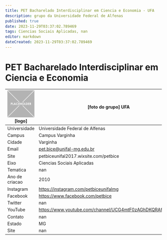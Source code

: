```yaml
---
title: PET Bacharelado Interdisciplinar em Ciencia e Economia - UFA
description: grupo da Universidade Federal de Alfenas
published: true
date: 2023-11-29T03:37:02.789469
tags: Ciencias Sociais Aplicadas, nan
editor: markdown
dateCreated: 2023-11-29T03:37:02.789469
---
```


# PET Bacharelado Interdisciplinar em Ciencia e Economia


| ![placeholder.png](/placeholder.png) [logo] | [foto do grupo] UFA         |
| ------------------------------------------- | ------------------------------------------------- |
| Universidade                                | Universidade Federal de Alfenas      |
| Campus                                      | Campus Varginha            |
| Cidade                                      | Varginha             |
| Email                                       | pet.bice@unifal-mg.edu.br             |
| Site                                        | petbiceunifal2017.wixsite.com/petbice              |
| Eixo                                        | Ciencias Sociais Aplicadas              |
| Tematica                                    | nan          |
| Ano de criacao                              | 2010        |
| Instagram                                   | https://instagram.com/petbiceunifalmg         |
| Facebook                                    | https://www.facebook.com/petbice          |
| Twitter                                     | nan           |
| YouTube                                     | https://www.youtube.com/channel/UCG4mtF0zAGhDKQRAfz2zgcw           |
| Contato                                     | nan         |
| Estado                                      |  MG            |
| Site                                        | nan |
